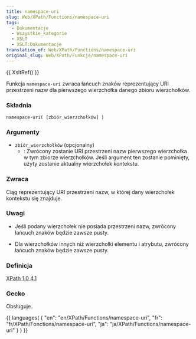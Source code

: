 ```yaml
---
title: namespace-uri
slug: Web/XPath/Functions/namespace-uri
tags:
  - Dokumentacje
  - Wszystkie_kategorie
  - XSLT
  - XSLT:Dokumentacje
translation_of: Web/XPath/Functions/namespace-uri
original_slug: Web/XPath/Funkcje/namespace-uri
---
```

{{ XsltRef() }}

Funkcja `namespace-uri` zwraca łańcuch znaków reprezentujący URI przestrzeni nazw dla pierwszego wierzchołka danego zbioru wierzchołków.

### Składnia

    namespace-uri( [zbiór_wierzchołków] )

### Argumenty

- `zbiór_wierzchołków` (opcjonalny)
  - : Zwrócony zostanie URI przestrzeni nazw pierwszego wierzchołka w tym zbiorze wierzchołków. Jeśli argument ten zostanie pominięty, użyty zostanie aktualny wierzchołek kontekstu.

### Zwraca

Ciąg reprezentujący URI przestrzeni nazw, w której dany wierzchołek kontekstu się znajduje.

### Uwagi

- Jeśli podany wierzchołek nie posiada przestrzeni nazw, zwrócony łańcuch znaków będzie zawsze pusty.

<!---->

- Dla wierzchołków innych niż wierzchołki elementu i atrybutu, zwrócony łańcuch znaków będzie zawsze pusty.

### Definicja

[XPath 1.0 4.1](http://www.w3.org/TR/xpath#function-local-name)

### Gecko

Obsługuje.

{{ languages( { "en": "en/XPath/Functions/namespace-uri", "fr": "fr/XPath/Fonctions/namespace-uri", "ja": "ja/XPath/Functions/namespace-uri" } ) }}
